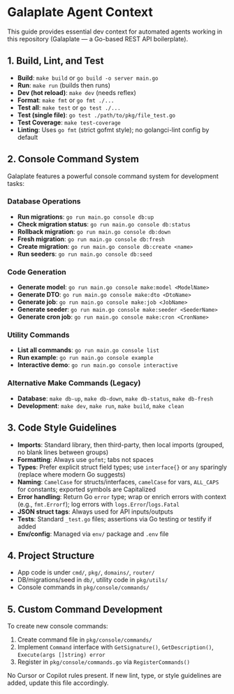 # Galaplate Agent Context

This guide provides essential dev context for automated agents working in this repository (Galaplate — a Go-based REST API boilerplate).

## 1. Build, Lint, and Test
- **Build**: `make build` or `go build -o server main.go`
- **Run**: `make run` (builds then runs)
- **Dev (hot reload)**: `make dev` (needs reflex)
- **Format**: `make fmt` or `go fmt ./...`
- **Test all**: `make test` or `go test ./...`
- **Test (single file)**: `go test ./path/to/pkg/file_test.go`
- **Test Coverage**: `make test-coverage`
- **Linting**: Uses `go fmt` (strict gofmt style); no golangci-lint config by default

## 2. Console Command System
Galaplate features a powerful console command system for development tasks:

### Database Operations
- **Run migrations**: `go run main.go console db:up`
- **Check migration status**: `go run main.go console db:status`
- **Rollback migration**: `go run main.go console db:down`
- **Fresh migration**: `go run main.go console db:fresh`
- **Create migration**: `go run main.go console db:create <name>`
- **Run seeders**: `go run main.go console db:seed`

### Code Generation
- **Generate model**: `go run main.go console make:model <ModelName>`
- **Generate DTO**: `go run main.go console make:dto <DtoName>`
- **Generate job**: `go run main.go console make:job <JobName>`
- **Generate seeder**: `go run main.go console make:seeder <SeederName>`
- **Generate cron job**: `go run main.go console make:cron <CronName>`

### Utility Commands
- **List all commands**: `go run main.go console list`
- **Run example**: `go run main.go console example`
- **Interactive demo**: `go run main.go console interactive`

### Alternative Make Commands (Legacy)
- **Database**: `make db-up`, `make db-down`, `make db-status`, `make db-fresh`
- **Development**: `make dev`, `make run`, `make build`, `make clean`

## 3. Code Style Guidelines
- **Imports**: Standard library, then third-party, then local imports (grouped, no blank lines between groups)
- **Formatting**: Always use `gofmt`; tabs not spaces
- **Types**: Prefer explicit struct field types; use `interface{}` or `any` sparingly (replace where modern Go suggests)
- **Naming**: `CamelCase` for structs/interfaces, `camelCase` for vars, `ALL_CAPS` for constants; exported symbols are Capitalized
- **Error handling**: Return Go `error` type; wrap or enrich errors with context (e.g., `fmt.Errorf`); log errors with `logs.Error`/`logs.Fatal`
- **JSON struct tags**: Always used for API inputs/outputs
- **Tests**: Standard `_test.go` files; assertions via Go testing or testify if added
- **Env/config**: Managed via `env/` package and `.env` file

## 4. Project Structure
- App code is under `cmd/`, `pkg/`, `domains/`, `router/`
- DB/migrations/seed in `db/`, utility code in `pkg/utils/`
- Console commands in `pkg/console/commands/`

## 5. Custom Command Development
To create new console commands:
1. Create command file in `pkg/console/commands/`
2. Implement `Command` interface with `GetSignature()`, `GetDescription()`, `Execute(args []string) error`
3. Register in `pkg/console/commands.go` via `RegisterCommands()`

No Cursor or Copilot rules present. If new lint, type, or style guidelines are added, update this file accordingly.